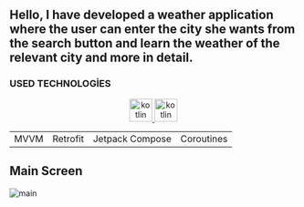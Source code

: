 ## Hello, I have developed a weather application where the user can enter the city she wants from the search button and learn the weather of the relevant city and more in detail.

### USED TECHNOLOGİES

<p align="center">
  <a href="https://kotlinlang.org" target="_blank" rel="noreferrer">
    <img src="https://www.vectorlogo.zone/logos/kotlinlang/kotlinlang-icon.svg" alt="kotlin" height="40" widht="40"/>
  </a>
  <a href="https://developer.android.com/" target="_blank" rel="noreferrer">
    <img src="https://www.vectorlogo.zone/logos/android/android-official.svg" alt="kotlin" height="40" widht="40"/>
  </a>
</p>


<table align="center" style="margin: 0px auto; text-align:center;">
<tr>
  <td>MVVM</td>
  <td>Retrofit</td>
  <td>Jetpack Compose</td>
  <td>Coroutines</td>
</tr>
</table>

## Main Screen
![main](https://github.com/berat0159/Weather-App/assets/101979200/90a65027-dcd5-450c-a4ae-af9b1e0604c1)
